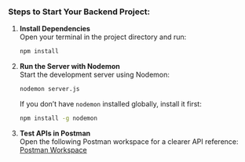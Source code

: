 ### Steps to Start Your Backend Project:

1. **Install Dependencies**  
   Open your terminal in the project directory and run:  
   ```sh
   npm install
   ```

2. **Run the Server with Nodemon**  
   Start the development server using Nodemon:  
   ```sh
   nodemon server.js
   ```
   If you don’t have `nodemon` installed globally, install it first:  
   ```sh
   npm install -g nodemon
   ```

3. **Test APIs in Postman**  
   Open the following Postman workspace for a clearer API reference:  
   [Postman Workspace](https://universal-space-959162.postman.co/workspace/db-farmasi~a42cbc08-0cae-47ce-a538-45fea74a8690/request/23720588-927f3da1-f075-471f-a81f-1f1e7bd0eb6c)  
